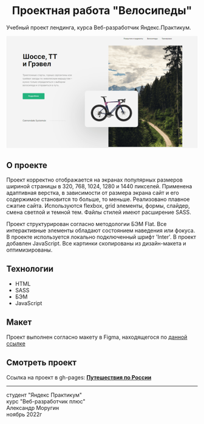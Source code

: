 <h1 align="center">Проектная работа "Велосипеды"</h1>

Учебный проект лендинга, курса Веб-разработчик Яндекс.Практикум.

![Bicycles Demo](/bicycles-readme-min.png)

## О проекте ##

Проект корректно отображается на экранах популярных размеров шириной страницы в 320, 768, 1024, 1280 и 1440 пикселей.
Применена адаптивная верстка, в зависимости от размера экрана сайт и его содержимое становится то больше, то меньше.
Реализовано плавное сжатие сайта. Используются flexbox, grid элементы, формы, слайдер, смена светлой и темной тем.
Файлы стилей имеют расширение SASS.

Проект структурирован согласно методологии БЭМ Flat. Все интерактивные элементы обладают состоянием наведения или фокуса. В проекте используется локально подключенный шрифт 'Inter'. В проект добавлен JavaScript. Все картинки скопированы из дизайн-макета и оптимизированы.

## Технологии ##

* HTML 
* SASS
* БЭМ
* JavaScript

## Макет ##

Проект выполнен согласно макету в Figma, находящегося по [данной ссылке](https://www.figma.com/file/G3UWFlQmNtNs67751YiDH2/Month-of-Landings_external-link?node-id=0%3A1)

## Смотреть проект ##

Ссылка на проект в gh-pages: **[Путешествия по России](https://alexandermorugin.github.io/hard-01/)**

--------
студент "Яндекс Практикум"\
курс "Веб-разработчик плюс"\
Александр Моругин\
ноябрь 2022г
